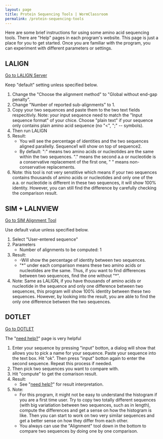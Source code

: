 ```yaml
---
layout: page
title: Protein Sequencing Tools | WormClassroom
permalink: /protein-sequencing-tools
---
```

Here are some brief instructions for using some amino acid sequencing
tools. There are "Help" pages in each program's website. This page is
just a place for you to get started. Once you are familiar with the
program, you can experiment with different parameters or settings.

LALIGN
------

[Go to LALIGN
Server](http://www.ch.embnet.org/software/LALIGN_form.html)

Keep "default" setting unless specified below.

1.  Change the "Choose the alignment method" to "Global without end-gap
    penalty".
2.  Change "Number of reported sub-alignments" to 1.
3.  Copy your two sequences and paste them to the two text fields
    respecitivly. Note: your input sequence need to match the "Input
    sequence format" of your chice. Choose "plain text" if your sequence
    only contains plain amino acid sequence (no "&lt;", ";" -- symbols).
4.  Then run LALIGN
5.  Result:
    -   You will see the percentage of identities and the two sequences
        aligned parallelly. Sequence1 will show on top of sequence2.
    -   By default: ":" means two amino acids or nucleotides are the
        same within the two sequences. "." means the second a.a or
        nucleotide is a conservative replacement of the first one, " "
        means non-conservative replacements.
6.  Note: this tool is not very senstitive which means if your two
    sequences contains thousands of amino acids or nucleotides and only
    one of the a.a. or nucleotide is different in these two sequences,
    it will show 100% identity. However, you can still find the
    difference by carefully checking the comparison result.

SIM + LALNVIEW
--------------

[Go to SIM Alignment Tool](http://web.expasy.org/error/removed.html)

Use default value unless specified below.

1.  Select "User-entered sequence"
2.  Parameters
    -   Number of alignments to be computed: 1
3.  Result:
    -   -Will show the percentage of identity between two sequences.
    -   "\*" under each comparison means these two amino acids or
        nucleotides are the same. Thus, if you want to find differences
        between two sequences, find the one without "\*".
4.  Note: Same as LALIGN, if you have thousands of amino acids or
    nucleotide in the sequence and only one difference between two
    sequences, this program will show 100% identity between these two
    sequences. However, by looking into the result, you are able to find
    the only one difference between the two sequences.

DOTLET
------

[Go to DOTLET](http://alggen.lsi.upc.es/softpublic/dotlet/Dotlet.html)

The "[need help?](http://ccg.vital-it.ch/java/dotlet/dotlet_help.html)"
page is very helpful

1.  Enter your sequence by pressing "input" botton, a dialog will show
    that allows you to pick a name for your sequence. Paste your
    sequence into the text box. Hit "ok". Then press "input" botton
    again to enter the second sequence. Repeat this process if needed.
2.  Then pick two sequences you want to compare with.
3.  Hit "compute" to get the comarison result.
4.  Result:
    -   See "[need
        help?](http://ccg.vital-it.ch/java/dotlet/dotlet_help.html)" for
        result interpretation.
5.  Note:
    -   For this program, it might not be easy to understand the
        histogram if you are a first time user. Try to copy two totally
        different sequences (with big variatiation between two
        sequences, such as in length), compute the differences and get a
        sense on how the histogram is like. Then you can start to work
        on two very similar sequences and get a better sense on how they
        differ from each other.
    -   You always can use the "Alignment" tool down in the bottom to
        compare two sequences by doing one by one comparison.

